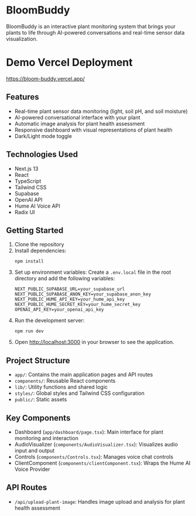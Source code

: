 # BloomBuddy

BloomBuddy is an interactive plant monitoring system that brings your plants to life through AI-powered conversations and real-time sensor data visualization.

# Demo Vercel Deployment

https://bloom-buddy.vercel.app/

## Features

- Real-time plant sensor data monitoring (light, soil pH, and soil moisture)
- AI-powered conversational interface with your plant
- Automatic image analysis for plant health assessment
- Responsive dashboard with visual representations of plant health
- Dark/Light mode toggle

## Technologies Used

- Next.js 13
- React
- TypeScript
- Tailwind CSS
- Supabase
- OpenAI API
- Hume AI Voice API
- Radix UI

## Getting Started

1. Clone the repository
2. Install dependencies:
   ```
   npm install
   ```
3. Set up environment variables:
   Create a `.env.local` file in the root directory and add the following variables:
   ```
   NEXT_PUBLIC_SUPABASE_URL=your_supabase_url
   NEXT_PUBLIC_SUPABASE_ANON_KEY=your_supabase_anon_key
   NEXT_PUBLIC_HUME_API_KEY=your_hume_api_key
   NEXT_PUBLIC_HUME_SECRET_KEY=your_hume_secret_key
   OPENAI_API_KEY=your_openai_api_key
   ```
4. Run the development server:
   ```
   npm run dev
   ```
5. Open [http://localhost:3000](http://localhost:3000) in your browser to see the application.

## Project Structure

- `app/`: Contains the main application pages and API routes
- `components/`: Reusable React components
- `lib/`: Utility functions and shared logic
- `styles/`: Global styles and Tailwind CSS configuration
- `public/`: Static assets

## Key Components

- Dashboard (`app/dashboard/page.tsx`): Main interface for plant monitoring and interaction
- AudioVisualizer (`components/AudioVisualizer.tsx`): Visualizes audio input and output
- Controls (`components/Controls.tsx`): Manages voice chat controls
- ClientComponent (`components/clientComponent.tsx`): Wraps the Hume AI Voice Provider

## API Routes

- `/api/upload-plant-image`: Handles image upload and analysis for plant health assessment
